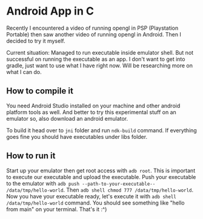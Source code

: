 # Android App in C
Recently I encountered a video of running opengl in PSP (Playstation Portable) then saw another video of running opengl in Android. Then I decided to try it myself.

Current situation: Managed to run executable inside emulator shell. But not successful on running the executable as an app. I don't want to get into gradle, just want to use what I have right now. Will be researching more on what I can do.

## How to compile it
You need Android Studio installed on your machine and other android platform tools as well. And better to try this experimental stuff on an emulator so, also download an android emulator.

To build it head over to `jni` folder and run `ndk-build` command. If everything goes fine you should have executables under libs folder.

## How to run it
Start up your emulator then get root access with `adb root`. This is important to execute our executable and upload the executable. Push your executable to the emulator with `adb push --path-to-your-executable-- /data/tmp/hello-world`. Then `adb shell chmod 777 /data/tmp/hello-world`. Now you have your executable ready, let's execute it with `adb shell /data/tmp/hello-world` command. You should see something like "hello from main" on your terminal. That's it :^)
